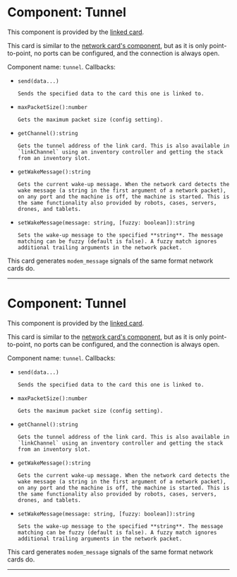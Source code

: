 # Component: Tunnel

This component is provided by the [linked card](/item/linked_card).

This card is similar to the [network card's
component](/component/modem), but as it is only point-to-point, no ports
can be configured, and the connection is always open.

Component name: `tunnel`. Callbacks:

- `send(data...)`

      Sends the specified data to the card this one is linked to.

- `maxPacketSize():number`

      Gets the maximum packet size (config setting).

- `getChannel():string`

      Gets the tunnel address of the link card. This is also available in
      `linkChannel` using an inventory controller and getting the stack
      from an inventory slot.

- `getWakeMessage():string`

      Gets the current wake-up message. When the network card detects the
      wake message (a string in the first argument of a network packet),
      on any port and the machine is off, the machine is started. This is
      the same functionality also provided by robots, cases, servers,
      drones, and tablets.

- `setWakeMessage(message: string, [fuzzy: boolean]):string`

      Sets the wake-up message to the specified **string**. The message
      matching can be fuzzy (default is false). A fuzzy match ignores
      additional trailing arguments in the network packet.

This card generates `modem_message` signals of the same format network
cards do.

------------------------------------------------------------------------

# Component: Tunnel

This component is provided by the [linked card](/item/linked_card).

This card is similar to the [network card's
component](/component/modem), but as it is only point-to-point, no ports
can be configured, and the connection is always open.

Component name: `tunnel`. Callbacks:

- `send(data...)`

      Sends the specified data to the card this one is linked to.

- `maxPacketSize():number`

      Gets the maximum packet size (config setting).

- `getChannel():string`

      Gets the tunnel address of the link card. This is also available in
      `linkChannel` using an inventory controller and getting the stack
      from an inventory slot.

- `getWakeMessage():string`

      Gets the current wake-up message. When the network card detects the
      wake message (a string in the first argument of a network packet),
      on any port and the machine is off, the machine is started. This is
      the same functionality also provided by robots, cases, servers,
      drones, and tablets.

- `setWakeMessage(message: string, [fuzzy: boolean]):string`

      Sets the wake-up message to the specified **string**. The message
      matching can be fuzzy (default is false). A fuzzy match ignores
      additional trailing arguments in the network packet.

This card generates `modem_message` signals of the same format network
cards do.

------------------------------------------------------------------------
